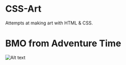 # CSS-Art
Attempts at making art with HTML &amp; CSS.


# BMO from Adventure Time
![Alt text](https://pbs.twimg.com/media/Fmo4TZ3XEAAfKBa?format=png&name=large "BMO from Adventure Time")
